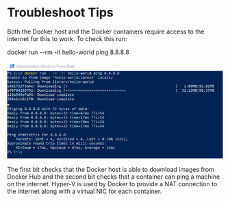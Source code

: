 # Troubleshoot Tips

Both the Docker host and the Docker containers require access to the internet for this to work. To check this run:

docker run --rm -it hello-world ping 8.8.8.8

![hello-world](hello-world.png)

The first bit checks that the Docker host is able to download images from Docker Hub and the second bit checks that a container can ping a machine on the internet. Hyper-V is used by Docker to provide a NAT connection to the internet along with a virtual NIC for each container.
